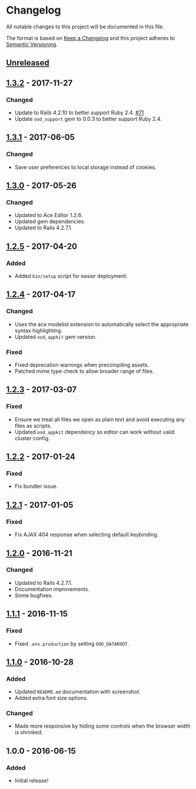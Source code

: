 # Changelog

All notable changes to this project will be documented in this file.

The format is based on [Keep a Changelog](http://keepachangelog.com/en/1.0.0/)
and this project adheres to [Semantic Versioning](http://semver.org/spec/v2.0.0.html).

## [Unreleased]

## [1.3.2] - 2017-11-27
### Changed
* Update to Rails 4.2.10 to better support Ruby 2.4.
  [#71](https://github.com/OSC/ood-fileeditor/issues/71)
* Update `ood_support` gem to 0.0.3 to better support Ruby 2.4.

## [1.3.1] - 2017-06-05
### Changed
- Save user preferences to local storage instead of cookies.

## [1.3.0] - 2017-05-26
### Changed
- Updated to Ace Editor 1.2.6.
- Updated gem dependencies.
- Updated to Rails 4.2.7.1.

## [1.2.5] - 2017-04-20
### Added
- Added `bin/setup` script for easier deployment.

## [1.2.4] - 2017-04-17
### Changed
- Uses the ace modelist extension to automatically select the appropriate
  syntax highlighting.
- Updated `ood_appkit` gem version.

### Fixed
- Fixed deprecation warnings when precompiling assets.
- Patched mime type check to allow broader range of files.

## [1.2.3] - 2017-03-07
### Fixed
- Ensure we treat all files we open as plain text and avoid executing any files
  as scripts.
- Updated `ood_appkit` dependency so editor can work without valid cluster
  config.

## [1.2.2] - 2017-01-24
### Fixed
- Fix bundler issue.

## [1.2.1] - 2017-01-05
### Fixed
- Fix AJAX 404 response when selecting default keybinding.

## [1.2.0] - 2016-11-21
### Changed
- Updated to Rails 4.2.7.1.
- Documentation improvements.
- Some bugfixes.

## [1.1.1] - 2016-11-15
### Fixed
- Fixed `.env.production` by setting `OOD_DATAROOT`.

## [1.1.0] - 2016-10-28
### Added
- Updated `README.md` documentation with screenshot.
- Added extra font size options.

### Changed
- Made more responsive by hiding some controls when the browser width is
  shrinked.

## 1.0.0 - 2016-06-15
### Added
- Initial release!

[Unreleased]: https://github.com/OSC/ood-fileeditor/compare/v1.3.2...HEAD
[1.3.2]: https://github.com/OSC/ood-fileeditor/compare/v1.3.1...v1.3.2
[1.3.1]: https://github.com/OSC/ood-fileeditor/compare/v1.3.0...v1.3.1
[1.3.0]: https://github.com/OSC/ood-fileeditor/compare/v1.2.5...v1.3.0
[1.2.5]: https://github.com/OSC/ood-fileeditor/compare/v1.2.4...v1.2.5
[1.2.4]: https://github.com/OSC/ood-fileeditor/compare/v1.2.3...v1.2.4
[1.2.3]: https://github.com/OSC/ood-fileeditor/compare/v1.2.2...v1.2.3
[1.2.2]: https://github.com/OSC/ood-fileeditor/compare/v1.2.1...v1.2.2
[1.2.1]: https://github.com/OSC/ood-fileeditor/compare/v1.2.0...v1.2.1
[1.2.0]: https://github.com/OSC/ood-fileeditor/compare/v1.1.1...v1.2.0
[1.1.1]: https://github.com/OSC/ood-fileeditor/compare/v1.1.0...v1.1.1
[1.1.0]: https://github.com/OSC/ood-fileeditor/compare/v1.0.0...v1.1.0
